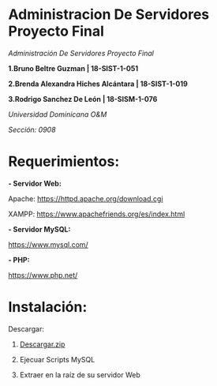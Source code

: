 # Administracion De Servidores Proyecto Final
_Administración De Servidores Proyecto Final_

**1.Bruno Beltre Guzman | 18-SIST-1-051**

**2.Brenda Alexandra Hiches Alcántara | 18-SIST-1-019**

**3.Rodrigo Sanchez De León | 18-SISM-1-076**

_Universidad Dominicana O&M_

_Sección: 0908_

# Requerimientos:

**- Servidor Web:**

Apache: https://httpd.apache.org/download.cgi

XAMPP: https://www.apachefriends.org/es/index.html

**- Servidor MySQL:**

https://www.mysql.com/

**- PHP:**

https://www.php.net/

# Instalación:

Descargar:

1. [Descargar.zip](https://codeload.github.com/BrunoBeltreGuzman/Administracion-De-Servidores-Proyecto-Final/zip/refs/heads/master)

3. Ejecuar Scripts MySQL

2. Extraer en la raíz de su servidor Web
